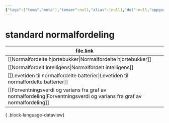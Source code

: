 ```yaml
---
{"tags":["tema","meta"],"temaer":null,"alias":[null],"del":null,"oppgave":null,"fag":null,"eksamen":null,"dg-publish":true,"title":"standard normalfordeling","date":"2023-06-01","modified":"2023-06-01","permalink":"/temaer/standard-normalfordeling/","dgPassFrontmatter":true}
---
```



# standard normalfordeling
| file.link                                                                                                                 |
| ------------------------------------------------------------------------------------------------------------------------- |
| [[Normalfordelte hjortebukker\|Normalfordelte hjortebukker]]                                                           |
| [[Normalfordelt intelligens\|Normalfordelt intelligens]]                                                               |
| [[Levetiden til normalfordelte batterier\|Levetiden til normalfordelte batterier]]                                     |
| [[Forventningsverdi og varians fra graf av normalfordeling\|Forventningsverdi og varians fra graf av normalfordeling]] |

{ .block-language-dataview}

